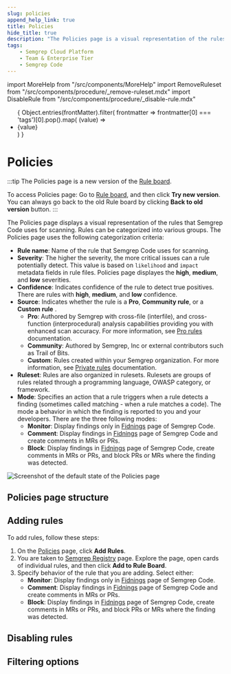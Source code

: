 ```yaml
---
slug: policies
append_help_link: true
title: Policies
hide_title: true
description: "The Policies page is a visual representation of the rules that Semgrep Code uses to scan code."
tags:
    - Semgrep Cloud Platform
    - Team & Enterprise Tier
    - Semgrep Code
---
```


import MoreHelp from "/src/components/MoreHelp"
import RemoveRuleset from "/src/components/procedure/_remove-ruleset.mdx"
import DisableRule from "/src/components/procedure/_disable-rule.mdx"

<ul id="tag__badge-list">
{
Object.entries(frontMatter).filter(
    frontmatter => frontmatter[0] === 'tags')[0].pop().map(
    (value) => <li class='tag__badge-item'>{value}</li> )
}
</ul>

# Policies

:::tip
The Policies page is a new version of the [Rule board](https://semgrep.dev/orgs/-/board).

To access Policies page: Go to [Rule board](https://semgrep.dev/orgs/-/board), and then click **Try new version**. You can always go back to the old Rule board by clicking **Back to old version** button.
:::

The Policies page displays a visual representation of the rules that Semgrep Code uses for scanning. Rules can be categorized into various groups. The Policies page uses the following categorization criteria:

- **Rule name**: Name of the rule that Semgrep Code uses for scanning.
- **Severity**: The higher the severity, the more critical issues can a rule potentially detect. This value is based on `likelihood` and `impact` metadata fields in rule files. Policies page displayes the **high**, **medium**, and **low** severities.
- **Confidence**: Indicates confidence of the rule to detect true positives. There are rules with **high**, **medium**, and **low** confidence.
- **Source**: Indicates whether the rule is a **Pro**, **Community rule**, or a **Custom rule** .
    - **Pro**: Authored by Semgrep with cross-file (interfile), and cross-function (interprocedural) analysis capabilities providing you with enhanced scan accuracy. For more information, see [Pro rules](/semgrep-code/pro-rules/) documentation.
    - **Community**: Authored by Semgrep, Inc or external contributors such as Trail of Bits.
    - **Custom**: Rules created within your Semgrep organization. For more information, see [Private rules](/writing-rules/private-rules/) documentation.
- **Ruleset**: Rules are also organized in rulesets. Rulesets are groups of rules related through a programming language, OWASP category, or framework.
- **Mode**: Specifies an action that a rule triggers when a rule detects a finding (sometimes called matching - when a rule matches a code). The mode a behavior in which the finding is reported to you and your developers. There are the three following modes:
    - **Monitor**: Display findings only in [Fidnings](https://semgrep.dev/orgs/-/findings?tab=open) page of Semgrep Code.
    - **Comment**: Display findings in [Fidnings](https://semgrep.dev/orgs/-/findings?tab=open) page of Semgrep Code and create comments in MRs or PRs.
    - **Block**: Display findings in [Fidnings](https://semgrep.dev/orgs/-/findings?tab=open) page of Semgrep Code, create comments in MRs or PRs, and block PRs or MRs where the finding was detected.

![Screenshot of the default state of the Policies page](/img/policies.png)

## Policies page structure

## Adding rules

To add rules, follow these steps:

1. On the [Policies](https://semgrep.dev/orgs/-/board) page, click **Add Rules**.
1. You are taken to [Semgrep Registry](https://semgrep.dev/explore) page. Explore the page, open cards of individual rules, and then click **Add to Rule Board**.
1. Specify behavior of the rule that you are adding. Select either: 
    - **Monitor**: Display findings only in [Fidnings](https://semgrep.dev/orgs/-/findings?tab=open) page of Semgrep Code.
    - **Comment**: Display findings in [Fidnings](https://semgrep.dev/orgs/-/findings?tab=open) page of Semgrep Code and create comments in MRs or PRs.
    - **Block**: Display findings in [Fidnings](https://semgrep.dev/orgs/-/findings?tab=open) page of Semgrep Code, create comments in MRs or PRs, and block PRs or MRs where the finding was detected.

## Disabling rules

## Filtering options

<MoreHelp />
